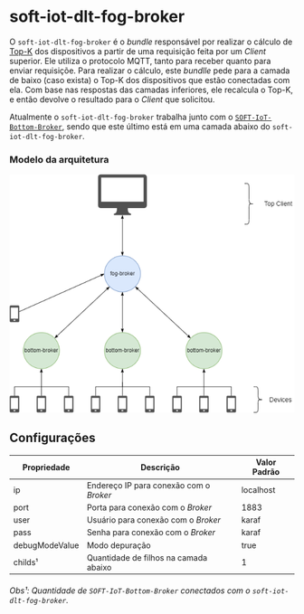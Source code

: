 # soft-iot-dlt-fog-broker

O `soft-iot-dlt-fog-broker` é o *bundle* responsável por realizar o cálculo de [Top-K](https://www.sciencedirect.com/science/article/abs/pii/S002002551830714X#:~:text=A%20Top-k%20retrieval%20algorithm%20returns%20the%20k%20best%20answers,take%20into%20consideration%20execution%20time.) dos dispositivos a partir de uma requisição feita por um *Client* superior. Ele utiliza o protocolo MQTT, tanto para receber quanto para enviar requisiçõe. Para realizar o cálculo, este *bundlle* pede para a camada de baixo (caso exista) o Top-K dos dispositivos que estão conectadas com ela. Com base nas respostas das camadas inferiores, ele recalcula o Top-K, e então devolve  o resultado para o *Client* que solicitou.

Atualmente o `soft-iot-dlt-fog-broker` trabalha junto com o [`SOFT-IoT-Bottom-Broker`](https://github.com/larsid/SOFT-IoT-Bottom-Broker), sendo que este último está em uma camada abaixo do `soft-iot-dlt-fog-broker`.

### Modelo da arquitetura

<p align="center">
  <img src="./assets/architecture-diagram.png" width="580px" />
</p>

## Configurações

Propriedade | Descrição | Valor Padrão
------------|-----------|-------------
ip | Endereço IP para conexão com o *Broker* | localhost
port | Porta para conexão com o *Broker* | 1883
user | Usuário para conexão com o *Broker* | karaf
pass | Senha para conexão com o *Broker* | karaf
debugModeValue | Modo depuração | true
childs¹ | Quantidade de filhos na camada abaixo | 1

###### Obs¹: Quantidade de `SOFT-IoT-Bottom-Broker` conectados com o `soft-iot-dlt-fog-broker`.
